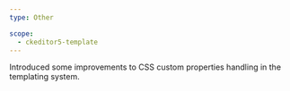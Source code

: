 ```yaml
---
type: Other

scope:
  - ckeditor5-template
---
```


Introduced some improvements to CSS custom properties handling in the templating system.
